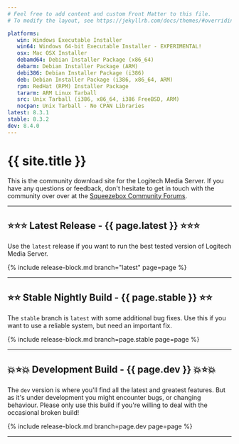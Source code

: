 ```yaml
---
# Feel free to add content and custom Front Matter to this file.
# To modify the layout, see https://jekyllrb.com/docs/themes/#overriding-theme-defaults

platforms:
   win: Windows Executable Installer
   win64: Windows 64-bit Executable Installer - EXPERIMENTAL!
   osx: Mac OSX Installer
   debamd64: Debian Installer Package (x86_64)
   debarm: Debian Installer Package (ARM)
   debi386: Debian Installer Package (i386)
   deb: Debian Installer Package (i386, x86_64, ARM)
   rpm: RedHat (RPM) Installer Package
   tararm: ARM Linux Tarball
   src: Unix Tarball (i386, x86_64, i386 FreeBSD, ARM)
   nocpan: Unix Tarball - No CPAN Libraries
latest: 8.3.1
stable: 8.3.2
dev: 8.4.0
---
```


# {{ site.title }}

This is the community download site for the Logitech Media Server. If you have any questions or feedback,
don't hesitate to get in touch with the community over over at the [Squeezebox Community Forums](https://forums.slimdevices.com/).

---
## ⭐️⭐️⭐️ Latest Release - {{ page.latest }} ⭐️⭐️⭐️

Use the `latest` release if you want to run the best tested version of Logitech Media Server.

{% include release-block.md branch="latest" page=page %}

---

## ⭐️⭐️ Stable Nightly Build - {{ page.stable }} ⭐️⭐️

The `stable` branch is `latest` with some additional bug fixes. Use this if you want to use a reliable system,
but need an important fix.

{% include release-block.md branch=page.stable page=page %}

---

## 💥⭐️💥 Development Build - {{ page.dev }} 💥⭐️💥

The `dev` version is where you'll find all the latest and greatest features. But as it's under development
you might encounter bugs, or changing behaviour. Please only use this build if you're willing to deal with
the occasional broken build!

{% include release-block.md branch=page.dev page=page %}

---